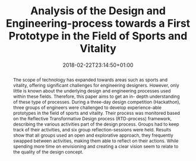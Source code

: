 ---
slug: analysis-of-the-design-and-engineering-process-towards-a-first-prototype-in-the-field-of-sports-and-vitality
title: Analysis of the Design and Engineering-process towards a First Prototype in the Field of Sports and Vitality
layout: publi
searchFilter: Publication
searchWeight: 8
publitype: inproceedings
subsection: conference
institution:
    heig: 1
    logo: TUe
    short: 'TU/e'
    name: "Eindhoven University of Technology"
    web: "https://www.tue.nl/en/"
    colo: "#c72125"
chaire: false
date: 2018-02-22T23:14:50+01:00
citation:
    authors:
        1: ["Marjanovic", "Mark", "M.A."]
        2: ["van den Heuvel", "Roy", "R."]
        3: ["Megens", "Carl", "C.J.P.G."]
        4: ["Levy", "Pierre", "P."]
        5: ["Vos", "Steven", "S.B."]
    year: 2018
    title: "Analysis of the design and engineering-process towards a first prototype in the field of sports and vitality"
    proceedings: "the Proceedings of 12th Conference of the International Sports Engineering Association"
    volume: 2
    number: 6
    firstpage: "297"
    lastpage: "302"
    publisher: ["Multidisciplinary Digital Publishing Institute (MDPI)", "Brisbane, Queensland, Australia"]
    doi: "10.3390/proceedings2060297"
reference: "Janssen, M. A., Heuvel, R. van den, Megens, C. J. P. G., Levy, P. D. & Vos, S. B. (2018). Analysis of the design and engineering-process towards a first prototype in the field of sports and vitality. In Proceedings of 12th Conference of the International Sports Engineering Association, 2(6), 297. Brisbane, Queensland, Australia: Multidisciplinary Digital Publishing Institute (MDPI). https://doi.org/10.3390/proceedings2060297"
abstract: "The scope of technology has expanded towards areas such as sports and vitality, offering significant challenges for engineering designers. However, only little is known about the underlying design and engineering processes used within these fields. Therefore, this paper aims to get an in- depth understanding of these type of processes. During a three-day design competition (Hackathon), three groups of engineers were challenged to develop experience-able prototypes in the field of sports and vitality. Their process was monitored based on the Reflective Transformative Design process (RTD-process) framework, describing the various activities part of the design process. Groups had to keep track of their activities, and six group reflection-sessions were held. Results show that all groups used an open and explorative approach, they frequently swapped between activities, making them able to reflect on their actions. While spending more time on envisioning and creating a clear vision seem to relate to the quality of the design concept."
link:
    1: ["paper", "paper", "https://1drv.ms/b/s!AnQx_v88q65QyZR0Kwu-JQp8Ab40ug?e=feVoUY"]
---